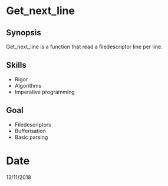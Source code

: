 # Get_next_line

## Synopsis
Get_next_line is a function that read a filedescriptor line per line.

## Skills
- Rigor
- Algorithms
- Imperative programming

## Goal
- Filedescriptors
- Bufferisation
- Basic parsing

# Date
13/11/2018
